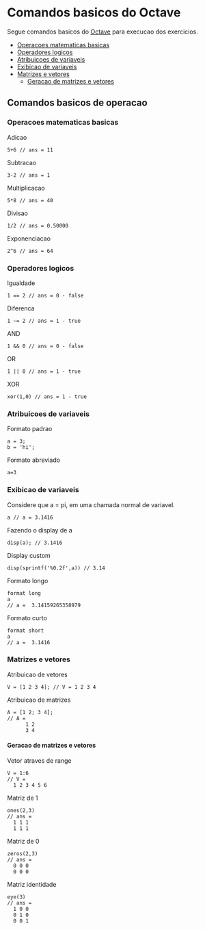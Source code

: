 # Comandos basicos do Octave
Segue comandos basicos do [Octave](http://www.gnu.org/software/octave) para execucao dos exercicios.
  * [Operacoes matematicas basicas](#operacoes-matematicas-basicas)
  * [Operadores logicos](#operadores-logicos)
  * [Atribuicoes de variaveis](#atribuicoes-de-variaveis)
  * [Exibicao de variaveis](#exibicao-de-variaveis)
  * [Matrizes e vetores](#matrizes-e-vetores)
    * [Geracao de matrizes e vetores](#geracao-de-matrizes-e-vetores)

## Comandos basicos de operacao

### Operacoes matematicas basicas

Adicao
```
5+6 // ans = 11
```

Subtracao
```
3-2 // ans = 1
```

Multiplicacao
```
5*8 // ans = 40
```

Divisao
```
1/2 // ans = 0.50000
```

Exponenciacao
```
2^6 // ans = 64
```

### Operadores logicos

Igualdade

```
1 == 2 // ans = 0 - false
```

Diferenca
```
1 ~= 2 // ans = 1 - true
```

AND
```
1 && 0 // ans = 0 - false
```

OR
```
1 || 0 // ans = 1 - true
```

XOR
```
xor(1,0) // ans = 1 - true
```

### Atribuicoes de variaveis
 
Formato padrao
```
a = 3;
b = 'hi';
```

Formato abreviado
```
a=3
```

### Exibicao de variaveis
Considere que a = pi, em uma chamada normal de variavel. 
```
a // a = 3.1416
```

Fazendo o display de a
```
disp(a); // 3.1416
```

Display custom
```
disp(sprintf('%0.2f',a)) // 3.14
```
Formato longo
```
format long
a 
// a =  3.14159265358979
```

Formato curto
```
format short
a 
// a =  3.1416
```
### Matrizes e vetores

Atribuicao de vetores
```
V = [1 2 3 4]; // V = 1 2 3 4
```

Atribuicao de matrizes
```
A = [1 2; 3 4]; 
// A = 
      1 2 
      3 4
```
#### Geracao de matrizes e vetores

Vetor atraves de range
```
V = 1:6
// V =
  1 2 3 4 5 6
```

Matriz de 1
```
ones(2,3)
// ans = 
  1 1 1
  1 1 1
```

Matriz de 0
```
zeros(2,3)
// ans = 
  0 0 0
  0 0 0
```

Matriz identidade
```
eye(3)
// ans = 
  1 0 0
  0 1 0
  0 0 1
```

